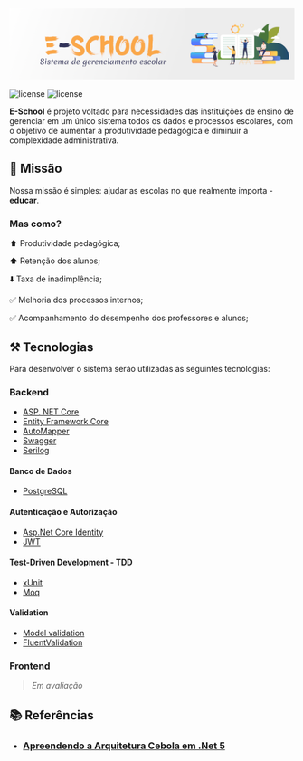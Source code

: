 ![e-school](shared/banner.png)

![license](https://img.shields.io/badge/license-MIT-yellow?style=flat-square&logo=ghost)
![license](https://img.shields.io/badge/.NET-6.0-blue?style=flat-square)

**E-School** é projeto voltado para necessidades das instituições de ensino de gerenciar em um único sistema todos os dados e processos escolares, com o objetivo de aumentar a produtividade pedagógica e diminuir a complexidade administrativa.

## 🚀 Missão

Nossa missão é simples: ajudar as escolas no que realmente importa - **educar**.

### Mas como?

:arrow_up: Produtividade pedagógica; 

:arrow_up: Retenção dos alunos;

:arrow_down: Taxa de inadimplência; 

:white_check_mark: Melhoria dos processos internos;

:white_check_mark: Acompanhamento do desempenho dos professores e alunos; 

## ⚒️ Tecnologias

Para desenvolver o sistema serão utilizadas as seguintes tecnologias:

### Backend

* [ASP. NET Core](https://docs.microsoft.com/pt-br/aspnet/core/)
* [Entity Framework Core](https://docs.microsoft.com/pt-br/ef/)
* [AutoMapper](https://automapper.org/)
* [Swagger](https://swagger.io/)
* [Serilog](https://serilog.net/)
  
#### Banco de Dados
* [PostgreSQL](https://www.postgresql.org/)

#### Autenticação e Autorização
* [Asp.Net Core Identity](https://docs.microsoft.com/pt-br/aspnet/core/security/authentication/identity)
* [JWT](https://jwt.io/)

#### Test-Driven Development - TDD

* [xUnit](https://docs.microsoft.com/pt-br/dotnet/core/testing/unit-testing-with-dotnet-test)
* [Moq](https://github.com/Moq/moq4/wiki/Quickstart)

#### Validation
* [Model validation](https://docs.microsoft.com/pt-br/aspnet/core/mvc/models/validation)
* [FluentValidation](https://docs.fluentvalidation.net/en/latest/aspnet.html)
### Frontend

> _Em avaliação_

## 📚 Referências

* ### [Apreendendo a Arquitetura Cebola em .Net 5](https://djesusnet.medium.com/apreendendo-a-arquitetura-cebola-em-net-5-d2e06dcc9e8)